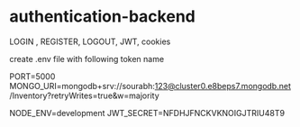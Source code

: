 # authentication-backend
LOGIN , REGISTER, LOGOUT, JWT, cookies

create .env file with following token name

PORT=5000
MONGO_URI=mongodb+srv://sourabh:123@cluster0.e8beps7.mongodb.net/Inventory?retryWrites=true&w=majority

NODE_ENV=development
JWT_SECRET=NFDHJFNCKVKNOIGJTRIU48T9

